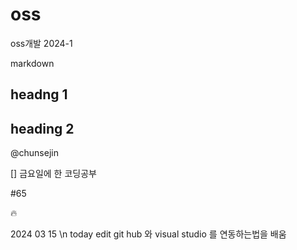 # oss
oss개발 2024-1

markdown
## headng 1
## heading 2

@chunsejin

[] 금요일에 한 코딩공부


#65

:fire:

2024 03 15 \n
today edit 
git hub 와 visual studio 를 연동하는법을 배움
